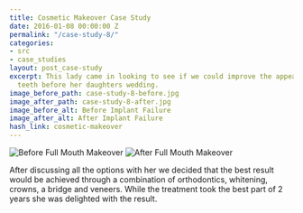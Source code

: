 ```yaml
---
title: Cosmetic Makeover Case Study
date: 2016-01-08 00:00:00 Z
permalink: "/case-study-8/"
categories:
- src
- case_studies
layout: post_case-study
excerpt: This lady came in looking to see if we could improve the appearance of her
  teeth before her daughters wedding.
image_before_path: case-study-8-before.jpg
image_after_path: case-study-8-after.jpg
image_before_alt: Before Implant Failure
image_after_alt: After Implant Failure
hash_link: cosmetic-makeover
---
```


<div class="u-center-table u-mb-large-1-5">
  <img src="{{site.baseurl}}/assets/images/case-study-8-before.jpg" alt="Before Full Mouth Makeover">
  <img src="{{site.baseurl}}/assets/images/case-study-8-after.jpg" alt="After Full Mouth Makeover">
</div>

After discussing all the options with her we decided that the best result would be achieved through a combination of orthodontics, whitening, crowns, a bridge and veneers. While the treatment took the best part of 2 years she was delighted with the result.
